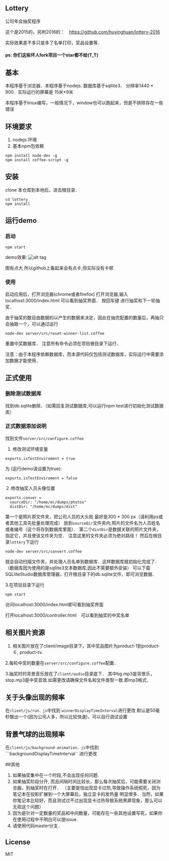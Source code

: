 Lottery
---------------
  公司年会抽奖程序
  
  这个是2015的，另附2016的：　https://github.com/huyinghuan/lottery-2016
  
  实际效果差不多只是多了名单打印，奖品设置等．

#### ps: 你们这些坏人fork项目一个star都不给(T_T)

## 基本

本程序基于浏览器．本程序基于nodejs. 数据库基于sqllite3． 分辨率1440 * 900．实际运行的屏幕是 15米*9米

本程序基于linux编写，一般情况下，window也可以跑起来，但是不排除存在一些错误

## 环境要求

1. nodejs 环境
2. 基本npm包依赖

```
npm install node-dev -g
npm install coffee-script -g
```

## 安装
clone 本仓库到本地后，进去根目录．

```
cd lottery
npm install
```

## 运行demo

### 启动

```
npm start
```
demo效果:
![alt tag](https://cloud.githubusercontent.com/assets/3005433/6016636/e36c86b4-abbf-11e4-9847-98d9315c477a.gif)

图有点大 所以github上看起来会有点卡,但实际没有卡顿

### 使用

启动应用后，打开浏览器(chrome或者firefox) 打开浏览器,输入 localhost:3000/index.html 可以看到抽奖界面．
按回车键 进行抽奖和下一轮抽奖．

由于抽奖的数目由数据的以产生的数据来决定，因此在抽完配置的数量后，再抽只会抽取一个，可以通过运行

```
node-dev server/src/reset-winner-list.coffee
```
重置中奖数据库．
注意所有命令必须在项目根目录下运行．

注意：由于本程序依赖数据库，而本源代码仅包括测试数据库，实际运行中需要添加数据才能使用．

## 正式使用

### 删除测试数据库

找到db.sqlite删除．（如需回复测试数据库,可以运行npm test进行初始化测试数据库）

### 正式数据添加说明

找到文件```server/src/configure.coffee```

1. 修改测试环境变量
```
exports.isTestEnviroment = true
```
为 (运行demo请设置为true):
```
exports.isTestEnviroment = false
```

２.修改抽奖人员头像位置

```
exports.conver =
  sourceDir: "/home/ec/dumps/photos"
  distDir: "/home/ec/dumps/dist"
```
第一个是照片原文件夹，把公司人员的大头贴 最好是300 * 300 px（请利用ps或者其他工具先批量处理完成）
放到```sourceDir```文件夹内,照片的文件名为人员姓名或者编号（这个将存到数据库里面）．
第二个```distDir```是数据关联的照片文件夹，指定它，并且使该文件夹为空．
注意这里的文件夹必须为绝对路径！
然后在根目录```lottery```下运行
```
node-dev server/src/convert.coffee
```
就会自动扫描文件夹，并处理人员名单到数据库．这样数据库就初始化完成了．（数据库因为使用的是sqllite3文本数据库,因此不需要额外安装）
可以下载SQLliteStudio数据库管理器，打开根目录下的db.sqlite文件，即可浏览数据．

3.在项目目录下运行
```
npm start
```
访问localhost:3000/index.html即可看到抽奖界面

打开localhost:3000/controller.html　可以看到抽奖的中奖名单


## 相关图片资源
1. 相关图片放在了client/image目录下，其中奖品图片为product-1到product-６, product-tv.

2.每轮中奖的数量在```server/src/configure.coffee```配置．

3.抽奖时的背景音乐放在了```client/audio```目录底下．
其中bg.mp3是背景乐，stop.mp3是中奖音效.如需更改请确保文件名和文件类型一致.即mp3格式．


## 关于头像出现的频率
在```client/js/run．js```中找到 ```winnerDisplayTimeInterval```进行更改
默认是50毫秒飘出一个(因为公司人多，所以比较快速)，可以自行调试设置

## 背景气球的出现频率
在```client/js/background-animation．js```中找到```backgroundDisplayTimeInterval``
进行更改

##其他
1. 如果抽奖集中在一个时段,不会出现任何问题.
2. 如果抽奖阶段分开, 而且间隔时间比较长，那么每次抽奖后，可能需要关闭浏览器，到抽奖时在打开．
（主要是怕出现显卡过热,导致操作系统假死，因为笔记本在投影扩展到一个大屏幕后，独立显卡的发热量
明显增多．当然，如果你笔记本比较好，而且测试过不过出现显卡过热导致系统黑屏现象，那么可以无视这个问题）
3. 因为是针对一定数量的奖品和中间数量，可能存在一些其他设置写死，如果你在使用过程中不明白可以提issue.
5. 请使用代码master分支．

## License
MIT

